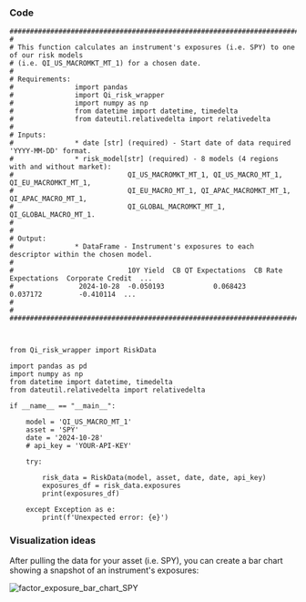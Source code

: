 ### Code
  
    #########################################################################################################
    # 
    # This function calculates an instrument's exposures (i.e. SPY) to one of our risk models 
    # (i.e. QI_US_MACROMKT_MT_1) for a chosen date.
    #
    # Requirements:
    #               import pandas
    #               import Qi_risk_wrapper
    #               import numpy as np
    #               from datetime import datetime, timedelta
    #               from dateutil.relativedelta import relativedelta
    #
    # Inputs: 
    #               * date [str] (required) - Start date of data required 'YYYY-MM-DD' format.
    #               * risk_model[str] (required) - 8 models (4 regions with and without market):
    #                            QI_US_MACROMKT_MT_1, QI_US_MACRO_MT_1, QI_EU_MACROMKT_MT_1, 
    #                            QI_EU_MACRO_MT_1, QI_APAC_MACROMKT_MT_1, QI_APAC_MACRO_MT_1, 
    #                            QI_GLOBAL_MACROMKT_MT_1, QI_GLOBAL_MACRO_MT_1.
    #
    # 
    # Output: 
    #               * DataFrame - Instrument's exposures to each descriptor within the chosen model. 
    #
    #                            10Y Yield  CB QT Expectations  CB Rate Expectations  Corporate Credit  ...  
    #                2024-10-28  -0.050193            0.068423              0.037172         -0.410114  ... 
    #
    #
    #########################################################################################################
    
    
    
    from Qi_risk_wrapper import RiskData
    
    import pandas as pd
    import numpy as np
    from datetime import datetime, timedelta
    from dateutil.relativedelta import relativedelta
    
    if __name__ == "__main__":
    
        model = 'QI_US_MACRO_MT_1'
        asset = 'SPY'
        date = '2024-10-28'
        # api_key = 'YOUR-API-KEY'
    
        try:
    
            risk_data = RiskData(model, asset, date, date, api_key)
            exposures_df = risk_data.exposures
            print(exposures_df)
    
        except Exception as e:
            print(f'Unexpected error: {e}')

### Visualization ideas
After pulling the data for your asset (i.e. SPY), you can create a bar chart showing a snapshot of an instrument's exposures:

![factor_exposure_bar_chart_SPY](https://github.com/user-attachments/assets/0e599ac2-2421-4cc5-b8db-bd9d2c4c0666)


